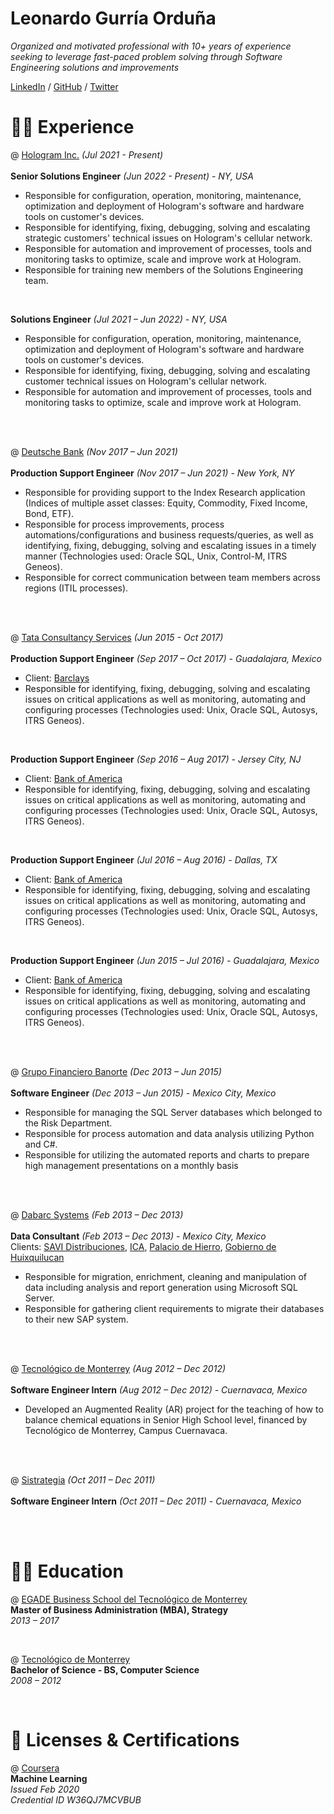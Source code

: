 # Leonardo Gurría Orduña

_Organized and motivated professional with 10+ years of experience seeking to leverage fast-paced problem solving through Software Engineering solutions and improvements_ <br>

[LinkedIn](https://www.linkedin.com/in/leonardogurria/) / [GitHub](https://github.com/leoga8) / [Twitter](https://twitter.com/LeonardoGurria)


# 🧑‍💻 Experience

@ [Hologram Inc.](https://www.hologram.io/) _(Jul 2021 - Present)_ <br><br>
**Senior Solutions Engineer** _(Jun 2022 - Present) - NY, USA_ <br>
- Responsible for configuration, operation, monitoring, maintenance, optimization and deployment of Hologram's software and hardware tools on customer's devices.
- Responsible for identifying, fixing, debugging, solving and escalating strategic customers' technical issues on Hologram's cellular network.
- Responsible for automation and improvement of processes, tools and monitoring tasks to optimize, scale and improve work at Hologram.
- Responsible for training new members of the Solutions Engineering team.
<br>

**Solutions Engineer** _(Jul 2021 – Jun 2022) - NY, USA_ <br>
- Responsible for configuration, operation, monitoring, maintenance, optimization and deployment of Hologram's software and hardware tools on customer's devices.
- Responsible for identifying, fixing, debugging, solving and escalating customer technical issues on Hologram's cellular network.
- Responsible for automation and improvement of processes, tools and monitoring tasks to optimize, scale and improve work at Hologram.

<br><br>

@ [Deutsche Bank](https://www.db.com/) _(Nov 2017 – Jun 2021)_ <br><br>
**Production Support Engineer** _(Nov 2017 – Jun 2021) - New York, NY_ <br>
- Responsible for providing support to the Index Research application (Indices of multiple asset classes: Equity, Commodity, Fixed Income, Bond, ETF).
- Responsible for process improvements, process automations/configurations and business requests/queries, as well as identifying, fixing, debugging, solving and escalating issues in a timely manner (Technologies used: Oracle SQL, Unix, Control-M, ITRS Geneos).
- Responsible for correct communication between team members across regions (ITIL processes).

<br><br>

@ [Tata Consultancy Services](https://www.tcs.com/) _(Jun 2015 - Oct 2017)_ <br><br>
**Production Support Engineer** _(Sep 2017 – Oct 2017) - Guadalajara, Mexico_ <br>
- Client: [Barclays](https://home.barclays/)
- Responsible for identifying, fixing, debugging, solving and escalating issues on critical applications as well as monitoring, automating and configuring processes (Technologies used: Unix, Oracle SQL, Autosys, ITRS Geneos).
<br>

**Production Support Engineer** _(Sep 2016 – Aug 2017) - Jersey City, NJ_ <br>
- Client: [Bank of America](https://www.bankofamerica.com/)
- Responsible for identifying, fixing, debugging, solving and escalating issues on critical applications as well as monitoring, automating and configuring processes (Technologies used: Unix, Oracle SQL, Autosys, ITRS Geneos).
<br>

**Production Support Engineer** _(Jul 2016 – Aug 2016) - Dallas, TX_ <br>
- Client: [Bank of America](https://www.bankofamerica.com/)
- Responsible for identifying, fixing, debugging, solving and escalating issues on critical applications as well as monitoring, automating and configuring processes (Technologies used: Unix, Oracle SQL, Autosys, ITRS Geneos).
<br>

**Production Support Engineer** _(Jun 2015 – Jul 2016) - Guadalajara, Mexico_ <br>
- Client: [Bank of America](https://www.bankofamerica.com/)
- Responsible for identifying, fixing, debugging, solving and escalating issues on critical applications as well as monitoring, automating and configuring processes (Technologies used: Unix, Oracle SQL, Autosys, ITRS Geneos).

<br><br>

@ [Grupo Financiero Banorte](https://www.banorte.com/) _(Dec 2013 – Jun 2015)_ <br><br>
**Software Engineer** _(Dec 2013 – Jun 2015) - Mexico City, Mexico_ <br>
- Responsible for managing the SQL Server databases which belonged to the Risk Department.
- Responsible for process automation and data analysis utilizing Python and C#.
- Responsible for utilizing the automated reports and charts to prepare high management presentations on a monthly basis

<br><br>

@ [Dabarc Systems](https://www.syniti.com/) _(Feb 2013 – Dec 2013)_ <br><br>
**Data Consultant** _(Feb 2013 – Dec 2013) - Mexico City, Mexico_ <br>
Clients: [SAVI Distribuciones](https://www.linkedin.com/company/savi-distribuciones/), [ICA](https://ica.com.mx/), [Palacio de Hierro](https://www.elpalaciodehierro.com/), [Gobierno de Huixquilucan](http://www.huixquilucan.gob.mx/)
- Responsible for migration, enrichment, cleaning and manipulation of data including analysis and report generation using Microsoft SQL Server.
- Responsible for gathering client requirements to migrate their databases to their new SAP system.

<br><br>

@ [Tecnológico de Monterrey](https://tec.mx/es) _(Aug 2012 – Dec 2012)_ <br><br>
**Software Engineer Intern** _(Aug 2012 – Dec 2012) - Cuernavaca, Mexico_ <br>
- Developed an Augmented Reality (AR) project for the teaching of how to balance chemical equations in Senior High School level, financed by Tecnológico de Monterrey, Campus Cuernavaca.

<br><br>

@ [Sistrategia](https://sistrategia.com/) _(Oct 2011 – Dec 2011)_ <br><br>
**Software Engineer Intern** _(Oct 2011 – Dec 2011) - Cuernavaca, Mexico_ <br>

<br><br>


# 🧑‍🎓 Education

@ [EGADE Business School del Tecnológico de Monterrey](https://tec.mx/es/puebla) <br>
**Master of Business Administration (MBA), Strategy** <br>
_2013 – 2017_ <br>

<br>

@ [Tecnológico de Monterrey](https://tec.mx/es/cuernavaca) <br>
**Bachelor of Science - BS, Computer Science** <br>
_2008 – 2012_ <br>

<br>


# 🚧 Licenses & Certifications

@ [Coursera](https://www.coursera.org/) <br>
**Machine Learning** <br>
_Issued Feb 2020_ <br>
_Credential ID W36QJ7MCVBUB_ <br>